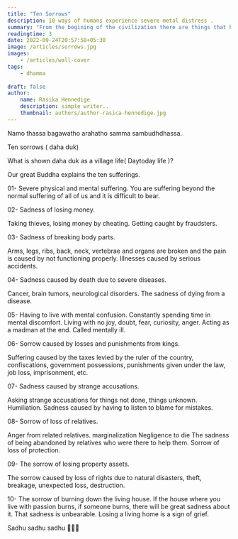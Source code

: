 ```yaml
---
title: "Ten Sorrows"
description: 10 ways of humans experience severe metal distress .
summary: "From the begining of the civilization there are things that humans are tightly attached with. When the changes happening to them they suffer as much as they used to bound to them. In this article we explains ten ways humans suffer most"
readingtime: 3
date: 2022-09-24T20:57:58+05:30
image: /articles/sorrows.jpg
images:
    - /articles/wall-cover
tags: 
    - dhamma
    
draft: false
author:
    name: Rasika Hennedige
    description: simple writer..
    thumbnail: authors/author-rasica-hennedige.jpg
---
```


Namo thassa bagawatho arahatho samma sambudhdhassa. 

Ten sorrows ( daha duk)

What is shown daha duk as a village life( Daytoday life )?

Our great Buddha explains the ten sufferings.

01- Severe physical and mental suffering.
You are suffering beyond the normal suffering of all of us and it is difficult to bear.

02- Sadness of losing money.

Taking thieves, losing money by cheating. Getting caught by fraudsters.

03- Sadness of breaking body parts.

Arms, legs, ribs, back, neck, vertebrae and organs are broken and the pain is caused by not functioning properly. Illnesses caused by serious accidents.

04- Sadness caused by death due to severe diseases.

Cancer, brain tumors, neurological disorders. The sadness of dying from a disease.

05- Having to live with mental confusion.
Constantly spending time in mental discomfort. Living with no joy, doubt, fear, curiosity, anger. Acting as a madman at the end. Called mentally ill.

06- Sorrow caused by losses and punishments from kings.

Suffering caused by the taxes levied by the ruler of the country, confiscations, government possessions, punishments given under the law, job loss, imprisonment, etc.

07- Sadness caused by strange accusations.

Asking strange accusations for things not done, things unknown. Humiliation. Sadness caused by having to listen to blame for mistakes.

08- Sorrow of loss of relatives.

Anger from related relatives. marginalization Negligence to die The sadness of being abandoned by relatives who were there to help them. Sorrow of loss of protection.

09- The sorrow of losing property assets.

The sorrow caused by loss of rights due to natural disasters, theft, breakage, unexpected loss, destruction.

10- The sorrow of burning down the living house.
If the house where you live with passion burns, if someone burns, there will be great sadness about it. That sadness is unbearable. Losing a living home is a sign of grief.

Sadhu sadhu sadhu
🙏🙏🙏